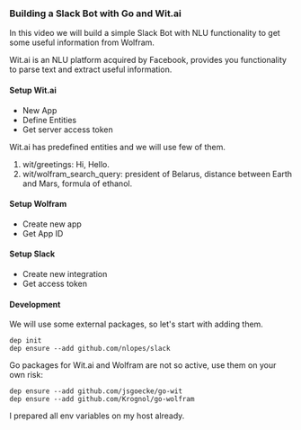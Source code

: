### Building a Slack Bot with Go and Wit.ai

In this video we will build a simple Slack Bot with NLU functionality to get some useful information from Wolfram.

Wit.ai is an NLU platform acquired by Facebook, provides you functionality to parse text and extract useful information.

#### Setup Wit.ai

 - New App
 - Define Entities
 - Get server access token

Wit.ai has predefined entities and we will use few of them.

1. wit/greetings: Hi, Hello.
2. wit/wolfram_search_query: president of Belarus, distance between Earth and Mars, formula of ethanol.

#### Setup Wolfram

 - Create new app
 - Get App ID

#### Setup Slack

 - Create new integration
 - Get access token

#### Development

We will use some external packages, so let's start with adding them.

```
dep init
dep ensure --add github.com/nlopes/slack
```

Go packages for Wit.ai and Wolfram are not so active, use them on your own risk:

```
dep ensure --add github.com/jsgoecke/go-wit
dep ensure --add github.com/Krognol/go-wolfram
```

I prepared all env variables on my host already.